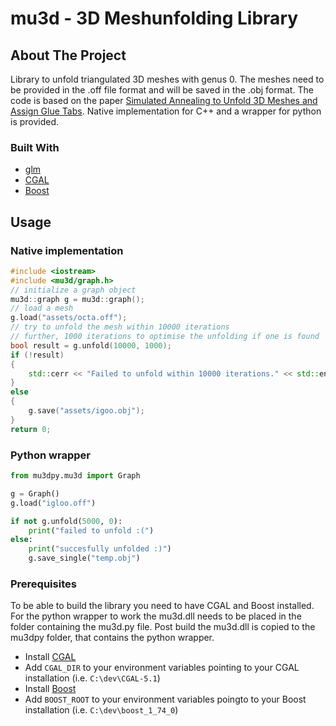 # mu3d - 3D Meshunfolding Library

<!-- ABOUT THE PROJECT -->
## About The Project

Library to unfold triangulated 3D meshes with genus 0. The meshes need to be provided in the .off file format and will be saved in the .obj format. 
The code is based on the paper [Simulated Annealing to Unfold 3D Meshes and Assign Glue Tabs](https://otik.uk.zcu.cz/handle/11025/38424).
Native implementation for C++ and a wrapper for python is provided.

### Built With

* [glm](https://glm.g-truc.net/0.9.9/index.html)
* [CGAL](https://www.cgal.org/)
* [Boost](https://www.boost.org/)

<!-- GETTING STARTED -->
## Usage

### Native implementation

```C++
#include <iostream>
#include <mu3d/graph.h>
// initialize a graph object
mu3d::graph g = mu3d::graph();
// load a mesh
g.load("assets/octa.off");
// try to unfold the mesh within 10000 iterations
// further, 1000 iterations to optimise the unfolding if one is found
bool result = g.unfold(10000, 1000);
if (!result)
{
    std::cerr << "Failed to unfold within 10000 iterations." << std::endl;
}
else
{
    g.save("assets/igoo.obj");
}
return 0;
```

### Python wrapper

```python
from mu3dpy.mu3d import Graph

g = Graph()
g.load("igloo.off")

if not g.unfold(5000, 0):
    print("failed to unfold :(")
else:
    print("succesfully unfolded :)")
    g.save_single("temp.obj")
```

<!-- PREREQUISITES -->
### Prerequisites

To be able to build the library you need to have CGAL and Boost installed.
For the python wrapper to work the mu3d.dll needs to be placed in the folder containing the mu3d.py file.
Post build the mu3d.dll is copied to the mu3dpy folder, that contains the python wrapper.

* Install [CGAL](https://www.cgal.org/download/windows.html)
* Add `CGAL_DIR` to your environment variables pointing to your CGAL installation (i.e. `C:\dev\CGAL-5.1`)
* Install [Boost](https://www.boost.org/users/history/version_1_76_0.html)
* Add `BOOST_ROOT` to your environment variables poingto to your Boost installation (i.e. `C:\dev\boost_1_74_0`)
